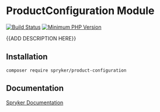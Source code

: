 # ProductConfiguration Module
[![Build Status](https://travis-ci.org/spryker/product-configuration.svg)](https://travis-ci.org/spryker/product-configuration)
[![Minimum PHP Version](https://img.shields.io/badge/php-%3E%3D%207.2-8892BF.svg)](https://php.net/)

{{ADD DESCRIPTION HERE}}

## Installation

```
composer require spryker/product-configuration
```

## Documentation

[Spryker Documentation](https://academy.spryker.com/developing_with_spryker/module_guide/modules.html)
